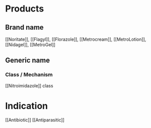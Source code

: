 # Products

## Brand name
[[Noritate]], [[Flagyl]], [[Florazole]], [[Metrocream]], [[MetroLotion]], [[Nidagel]], [[MetroGel]]

## Generic name


### Class / Mechanism
[[Nitroimidazole]] class
# Indication
[[Antibiotic]]
[[Antiparasitic]]


